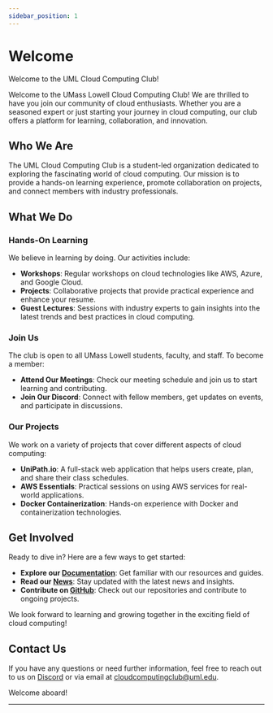 ```yaml
---
sidebar_position: 1
---
```


# Welcome 
Welcome to the UML Cloud Computing Club!

Welcome to the UMass Lowell Cloud Computing Club! We are thrilled to have you join our community of cloud enthusiasts. Whether you are a seasoned expert or just starting your journey in cloud computing, our club offers a platform for learning, collaboration, and innovation.

## Who We Are

The UML Cloud Computing Club is a student-led organization dedicated to exploring the fascinating world of cloud computing. Our mission is to provide a hands-on learning experience, promote collaboration on projects, and connect members with industry professionals.

## What We Do

### Hands-On Learning

We believe in learning by doing. Our activities include:
- **Workshops**: Regular workshops on cloud technologies like AWS, Azure, and Google Cloud.
- **Projects**: Collaborative projects that provide practical experience and enhance your resume.
- **Guest Lectures**: Sessions with industry experts to gain insights into the latest trends and best practices in cloud computing.

### Join Us

The club is open to all UMass Lowell students, faculty, and staff. To become a member:
- **Attend Our Meetings**: Check our meeting schedule and join us to start learning and contributing.
- **Join Our Discord**: Connect with fellow members, get updates on events, and participate in discussions.

### Our Projects

We work on a variety of projects that cover different aspects of cloud computing:
- **UniPath.io**: A full-stack web application that helps users create, plan, and share their class schedules.
- **AWS Essentials**: Practical sessions on using AWS services for real-world applications.
- **Docker Containerization**: Hands-on experience with Docker and containerization technologies.

## Get Involved

Ready to dive in? Here are a few ways to get started:
- **Explore our [Documentation](https://UMLCloudComputing.github.io/docs/welcome)**: Get familiar with our resources and guides.
- **Read our [News](https://umasslowellclubs.campuslabs.com/engage/organization/cloudcomputingclub/events)**: Stay updated with the latest news and insights.
- **Contribute on [GitHub](https://github.com/UMLCloudComputing)**: Check out our repositories and contribute to ongoing projects.

We look forward to learning and growing together in the exciting field of cloud computing!

## Contact Us

If you have any questions or need further information, feel free to reach out to us on [Discord](https://discord.gg/WC2NdqYtDt) or via email at cloudcomputingclub@uml.edu.

Welcome aboard!

---

